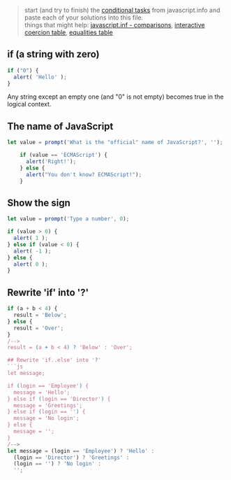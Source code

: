 > start (and try to finish) the [conditional tasks](https://javascript.info/ifelse) from javascript.info and paste each of your solutions into this file.  
> things that might help: [javascript.inf - comparisons](https://javascript.info/comparison), [interactive coercion table](https://janke-learning.org/equalities-coercion/), [equalities table](https://dorey.github.io/JavaScript-Equality-Table/)

## if (a string with zero)

```js
if ("0") {
  alert( 'Hello' );
}
```
Any string except an empty one (and "0" is not empty) becomes true in the logical context.

## The name of JavaScript

```js
let value = prompt('What is the "official" name of JavaScript?', '');

    if (value == 'ECMAScript') {
      alert('Right!');
    } else {
      alert("You don't know? ECMAScript!");
    }
```

## Show the sign

```js
let value = prompt('Type a number', 0);

if (value > 0) {
  alert( 1 );
} else if (value < 0) {
  alert( -1 );
} else {
  alert( 0 );
}
```

## Rewrite 'if' into '?'
```js
if (a + b < 4) {
  result = 'Below';
} else {
  result = 'Over';
}
/-->
result = (a + b < 4) ? 'Below' : 'Over';

## Rewrite 'if..else' into '?'
```js
let message;

if (login == 'Employee') {
  message = 'Hello';
} else if (login == 'Director') {
  message = 'Greetings';
} else if (login == '') {
  message = 'No login';
} else {
  message = '';
}
/-->
let message = (login == 'Employee') ? 'Hello' :
  (login == 'Director') ? 'Greetings' :
  (login == '') ? 'No login' :
  '';
```
